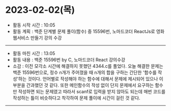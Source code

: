 # 2023-02-02(목)

- 활동 시작 시간 : 10:05
- 활동 계획 : 백준 단계별 문제 풀이(함수) 중 15596번, 노마드코더 ReactJs로 영화 웹서비스 만들기 강의 수강

---

- 활동 마친 시간 : 13:05
- 활동 내용 : 백준 15596번 by C, 노마드코더 React 강의수강
- 소감 : 이전 모각소 시간에 해결하지 못했던 4344.c를 풀었다. 오늘 해결한 문제는 백준 15596번으로, 정수 n개가 주어졌을 때 n개의 합을 구하는 간단한 '함수를 작성'하는 것이다. 언어별로 작성해야 하는 함수에 대해서 문제에 제시되어 있으나 이 부분을 간과했던 것 같다. 또한 메인함수의 작성 없이 단지 문제에서 요구하는 함수만 작성하면 되는 문제였고 따라서 scanf로 입력을 받지 않아도 되는데 매번 코드를 작성하는 틀이 비슷하다고 착각하여 문제 풀이에 시간이 걸린 것 같다.

---
